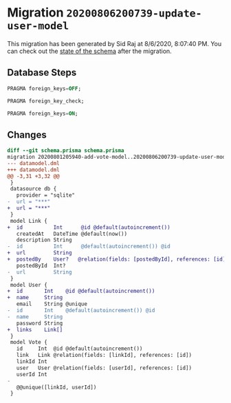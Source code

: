 # Migration `20200806200739-update-user-model`

This migration has been generated by Sid Raj at 8/6/2020, 8:07:40 PM.
You can check out the [state of the schema](./schema.prisma) after the migration.

## Database Steps

```sql
PRAGMA foreign_keys=OFF;

PRAGMA foreign_key_check;

PRAGMA foreign_keys=ON;
```

## Changes

```diff
diff --git schema.prisma schema.prisma
migration 20200801205940-add-vote-model..20200806200739-update-user-model
--- datamodel.dml
+++ datamodel.dml
@@ -3,31 +3,32 @@
 }
 datasource db {
   provider = "sqlite"
-  url = "***"
+  url = "***"
 }
 model Link {
+  id          Int      @id @default(autoincrement())
   createdAt   DateTime @default(now())
   description String
-  id          Int      @default(autoincrement()) @id
+  url         String
+  postedBy    User?   @relation(fields: [postedById], references: [id])
   postedById  Int?
-  url         String
 }
 model User {
+  id       Int    @id @default(autoincrement())
+  name     String
   email    String @unique
-  id       Int    @default(autoincrement()) @id
-  name     String
   password String
+  links    Link[]
 }
 model Vote {
   id     Int  @id @default(autoincrement())
   link   Link @relation(fields: [linkId], references: [id])
   linkId Int
   user   User @relation(fields: [userId], references: [id])
   userId Int
-
   @@unique([linkId, userId])
 }
```


